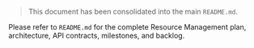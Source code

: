 > This document has been consolidated into the main `README.md`.

Please refer to `README.md` for the complete Resource Management plan, architecture, API contracts, milestones, and backlog.
